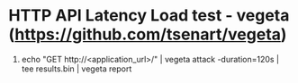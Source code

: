# HTTP API Latency Load test - vegeta (https://github.com/tsenart/vegeta)
1. echo "GET http://<application_url>/" | vegeta attack -duration=120s | tee results.bin | vegeta report
